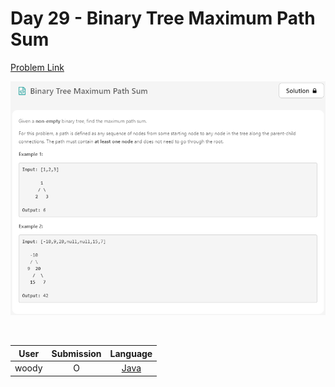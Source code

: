 # Day 29 - Binary Tree Maximum Path Sum

[Problem Link](https://leetcode.com/problems/binary-tree-maximum-path-sum/)

![29-binary-tree-maximum-path-sum](../images/29-binary-tree-maximum-path-sum.png)

<br>

User  | Submission | Language
:--:  | :--------: | :-----:
woody | O          | [Java](./woody.md)
